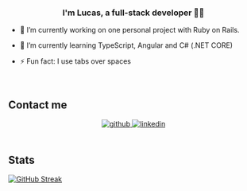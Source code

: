 
<div align="center">
</div>  
  

### <div align="center">I'm Lucas, a full-stack developer 👨‍💻</div>  
  

- 🔭 I’m currently working on one personal project with Ruby on Rails.
  

- 🌱 I’m currently learning TypeScript, Angular and C# (.NET CORE)  
  

- ⚡ Fun fact: I use tabs over spaces  
  

<br/>  

## Contact me 
<div align="center">
<a href="https://github.com/lucas-perata" target="_blank">
<img src=https://img.shields.io/badge/github-%2324292e.svg?&style=for-the-badge&logo=github&logoColor=white alt=github style="margin-bottom: 5px;" />
</a>

<a href="https://www.linkedin.com/in/lucas-perata-623902152/" target="_blank">
<img src=https://img.shields.io/badge/linkedin-%231E77B5.svg?&style=for-the-badge&logo=linkedin&logoColor=white alt=linkedin style="margin-bottom: 5px;" />
</a>
</div>
  
<br/>  

## Stats  
   [![GitHub Streak](https://github-readme-streak-stats.herokuapp.com/?user=lucas-perata)](https://git.io/streak-stats)





</div>  
  
